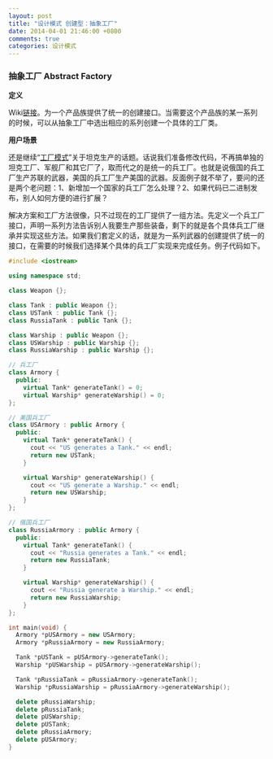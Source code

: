 ```yaml
---
layout: post
title: "设计模式 创建型：抽象工厂"
date: 2014-04-01 21:46:00 +0800
comments: true
categories: 设计模式
---
```

### 抽象工厂 Abstract Factory
**定义**

Wiki[链接][1]。为一个产品族提供了统一的创建接口。当需要这个产品族的某一系列的时候，可以从抽象工厂中选出相应的系列创建一个具体的工厂类。

<!--more-->
**用户场景**

还是继续“[工厂模式]()”关于坦克生产的话题。话说我们准备修改代码，不再搞单独的坦克工厂、军舰厂和其它厂了，取而代之的是统一的兵工厂。也就是说俄国的兵工厂生产苏联的武器，美国的兵工厂生产美国的武器。反面例子就不举了，要问的还是两个老问题：1、新增加一个国家的兵工厂怎么处理？2、如果代码已二进制发布，别人如何方便的进行扩展？


解决方案和工厂方法很像，只不过现在的工厂提供了一组方法。先定义一个兵工厂接口，声明一系列方法告诉别人我要生产那些装备，剩下的就是各个具体兵工厂继承并实现这些方法。如果我们套定义的话，就是为一系列武器的创建提供了统一的接口，在需要的时候我们选择某个具体的兵工厂实现来完成任务。例子代码如下。

```cpp
#include <iostream>

using namespace std;

class Weapon {};

class Tank : public Weapon {};
class USTank : public Tank {};
class RussiaTank : public Tank {};

class Warship : public Weapon {};
class USWarship : public Warship {};
class RussiaWarship : public Warship {};

// 兵工厂
class Armory {
  public:
    virtual Tank* generateTank() = 0;
    virtual Warship* generateWarship() = 0;
};

// 美国兵工厂
class USArmory : public Armory {
  public:
    virtual Tank* generateTank() {
      cout << "US generates a Tank." << endl;
      return new USTank;
    }

    virtual Warship* generateWarship() {
      cout << "US generate a Warship." << endl;
      return new USWarship;
    }
};

// 俄国兵工厂
class RussiaArmory : public Armory {
  public:
    virtual Tank* generateTank() {
      cout << "Russia generates a Tank." << endl;
      return new RussiaTank;
    }

    virtual Warship* generateWarship() {
      cout << "Russia generate a Warship." << endl;
      return new RussiaWarship;
    }
};

int main(void) {
  Armory *pUSArmory = new USArmory;
  Armory *pRussiaArmory = new RussiaArmory;

  Tank *pUSTank = pUSArmory->generateTank();
  Warship *pUSWarship = pUSArmory->generateWarship();

  Tank *pRussiaTank = pRussiaArmory->generateTank();
  Warship *pRussiaWarship = pRussiaArmory->generateWarship();

  delete pRussiaWarship;
  delete pRussiaTank;
  delete pUSWarship;
  delete pUSTank;
  delete pRussiaArmory;
  delete pUSArmory;
}
```

[1]: http://zh.wikipedia.org/wiki/%E6%8A%BD%E8%B1%A1%E5%B7%A5%E5%8E%82%E6%A8%A1%E5%BC%8F